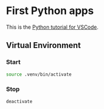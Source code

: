 # First Python apps

This is the [Python tutorial for VSCode](https://code.visualstudio.com/docs/python/python-tutorial).

## Virtual Environment

### Start

```sh
source .venv/bin/activate
```

### Stop

```sh
deactivate
```

